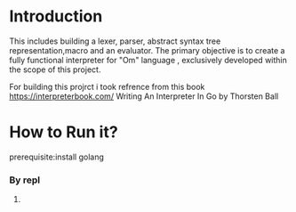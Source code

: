 <h1>Introduction</h1>
<p></p>This includes building a lexer, parser, abstract syntax tree representation,macro and an evaluator.
The primary objective is to create a fully functional interpreter for "Om" language , exclusively developed
within the scope of this project.

For building this projrct i took refrence from this book
https://interpreterbook.com/
Writing An Interpreter In Go by Thorsten Ball
</p>

<h1>How to Run it?</h1>
prerequisite:install golang
<h3>By repl</h3>

<ol>
  <li></li>
</ol>




